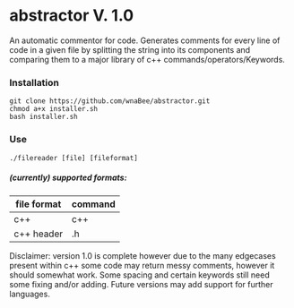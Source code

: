 # abstractor V. 1.0
An automatic commentor for code. Generates comments for every line of code in a given file by splitting the string into its components and comparing them to a major library of c++ commands/operators/Keywords. 

### Installation
```
git clone https://github.com/wnaBee/abstractor.git
chmod a+x installer.sh
bash installer.sh
```

### Use
`./filereader [file] [fileformat]`

##### (currently) supported formats:

|file format| command |
|-----------|---------|
| c++ | c++ |
|c++ header | .h |

Disclaimer: version 1.0 is complete however due to the many edgecases present within c++ some code may return messy comments, however it should somewhat work. Some spacing and certain keywords still need some fixing and/or adding. Future versions may add support for further languages.
